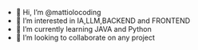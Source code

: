- 👋 Hi, I’m @mattiolocoding
- 👀 I’m interested in IA,LLM,BACKEND and FRONTEND
- 🌱 I’m currently learning JAVA and Python
- 💞️ I’m looking to collaborate on any project

<!---
mattiolocoding/mattiolocoding is a ✨ special ✨ repository because its `README.md` (this file) appears on your GitHub profile.
You can click the Preview link to take a look at your changes.
--->
